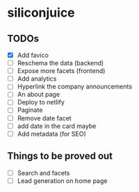 # siliconjuice

## TODOs

- [x] Add favico
- [ ] Reschema the data (backend)
- [ ] Expose more facets (frontend)
- [ ] Add analytics
- [ ] Hyperlink the company announcements
- [ ] An about page
- [ ] Deploy to netlify
- [ ] Paginate
- [ ] Remove date facet
- [ ] add date in the card maybe
- [ ] Add metadata (for SEO)

## Things to be proved out

- [ ] Search and facets
- [ ] Lead generation on home page
